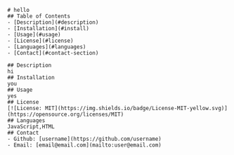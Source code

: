 
    # hello
    ## Table of Contents
    - [Description](#description)
    - [Installation](#install)
    - [Usage](#usage)
    - [License](#license)
    - [Languages](#languages)
    - [Contact](#contact-section)

    ## Description
    hi
    ## Installation
    you
    ## Usage
    yes
    ## License
    [![License: MIT](https://img.shields.io/badge/License-MIT-yellow.svg)](https://opensource.org/licenses/MIT)
    ## Languages
    JavaScript,HTML
    ## Contact
    - Github: [username](https://github.com/username)
    - Email: [email@email.com](mailto:user@email.com)
  